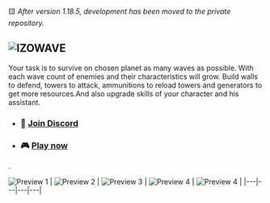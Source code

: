  🟨 _After version 1.18.5, development has been moved to the private repository._

## ![IZOWAVE](./docs/logotype-large.png)

Your task is to survive on chosen planet as many waves as possible. With each wave count of enemies and their characteristics will grow. Build walls to defend, towers to attack, ammunitions to reload towers and generators to get more resources.And also upgrade skills of your character and his assistant.

* ### 👾 [Join Discord](https://discord.gg/cnFAdMsRxn)
* ### 🎮 [Play now](https://izowave.neki.guru/)

.

![Preview 1](./docs/preview/snap01.png)
| ![Preview 2](./docs/preview/snap02.png) | ![Preview 3](./docs/preview/snap03.png) | ![Preview 4](./docs/preview/snap04.png) | ![Preview 4](./docs/preview/snap05.png) |
|---|---|---|---|
